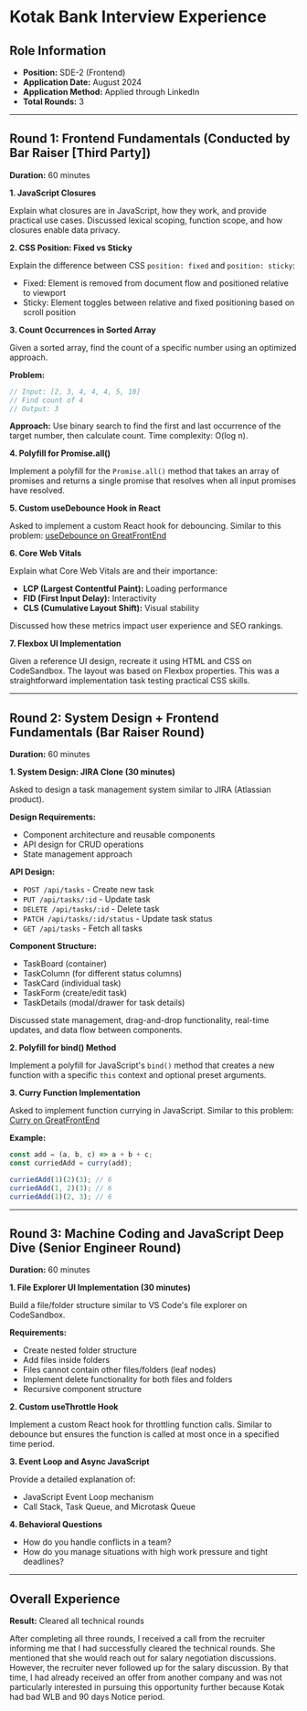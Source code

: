 # Kotak Bank Interview Experience

## Role Information

- **Position:** SDE-2 (Frontend)
- **Application Date:** August 2024
- **Application Method:** Applied through LinkedIn
- **Total Rounds:** 3

---

## Round 1: Frontend Fundamentals (Conducted by Bar Raiser [Third Party])

**Duration:** 60 minutes

**1. JavaScript Closures**

Explain what closures are in JavaScript, how they work, and provide practical use cases. Discussed lexical scoping, function scope, and how closures enable data privacy.

**2. CSS Position: Fixed vs Sticky**

Explain the difference between CSS `position: fixed` and `position: sticky`:

- Fixed: Element is removed from document flow and positioned relative to viewport
- Sticky: Element toggles between relative and fixed positioning based on scroll position

**3. Count Occurrences in Sorted Array**

Given a sorted array, find the count of a specific number using an optimized approach.

**Problem:**

```javascript
// Input: [2, 3, 4, 4, 4, 5, 10]
// Find count of 4
// Output: 3
```

**Approach:** Use binary search to find the first and last occurrence of the target number, then calculate count. Time complexity: O(log n).

**4. Polyfill for Promise.all()**

Implement a polyfill for the `Promise.all()` method that takes an array of promises and returns a single promise that resolves when all input promises have resolved.

**5. Custom useDebounce Hook in React**

Asked to implement a custom React hook for debouncing. Similar to this problem: [useDebounce on GreatFrontEnd](https://www.greatfrontend.com/questions/javascript/use-debounce)

**6. Core Web Vitals**

Explain what Core Web Vitals are and their importance:

- **LCP (Largest Contentful Paint):** Loading performance
- **FID (First Input Delay):** Interactivity
- **CLS (Cumulative Layout Shift):** Visual stability

Discussed how these metrics impact user experience and SEO rankings.

**7. Flexbox UI Implementation**

Given a reference UI design, recreate it using HTML and CSS on CodeSandbox. The layout was based on Flexbox properties. This was a straightforward implementation task testing practical CSS skills.

---

## Round 2: System Design + Frontend Fundamentals (Bar Raiser Round)

**Duration:** 60 minutes

**1. System Design: JIRA Clone (30 minutes)**

Asked to design a task management system similar to JIRA (Atlassian product).

**Design Requirements:**

- Component architecture and reusable components
- API design for CRUD operations
- State management approach

**API Design:**

- `POST /api/tasks` - Create new task
- `PUT /api/tasks/:id` - Update task
- `DELETE /api/tasks/:id` - Delete task
- `PATCH /api/tasks/:id/status` - Update task status
- `GET /api/tasks` - Fetch all tasks

**Component Structure:**

- TaskBoard (container)
- TaskColumn (for different status columns)
- TaskCard (individual task)
- TaskForm (create/edit task)
- TaskDetails (modal/drawer for task details)

Discussed state management, drag-and-drop functionality, real-time updates, and data flow between components.

**2. Polyfill for bind() Method**

Implement a polyfill for JavaScript's `bind()` method that creates a new function with a specific `this` context and optional preset arguments.

**3. Curry Function Implementation**

Asked to implement function currying in JavaScript. Similar to this problem: [Curry on GreatFrontEnd](https://www.greatfrontend.com/questions/javascript/curry)

**Example:**

```javascript
const add = (a, b, c) => a + b + c;
const curriedAdd = curry(add);

curriedAdd(1)(2)(3); // 6
curriedAdd(1, 2)(3); // 6
curriedAdd(1)(2, 3); // 6
```

---

## Round 3: Machine Coding and JavaScript Deep Dive (Senior Engineer Round)

**Duration:** 60 minutes

**1. File Explorer UI Implementation (30 minutes)**

Build a file/folder structure similar to VS Code's file explorer on CodeSandbox.

**Requirements:**

- Create nested folder structure
- Add files inside folders
- Files cannot contain other files/folders (leaf nodes)
- Implement delete functionality for both files and folders
- Recursive component structure

**2. Custom useThrottle Hook**

Implement a custom React hook for throttling function calls. Similar to debounce but ensures the function is called at most once in a specified time period.

**3. Event Loop and Async JavaScript**

Provide a detailed explanation of:

- JavaScript Event Loop mechanism
- Call Stack, Task Queue, and Microtask Queue

**4. Behavioral Questions**

- How do you handle conflicts in a team?
- How do you manage situations with high work pressure and tight deadlines?

---

## Overall Experience

**Result:** Cleared all technical rounds

After completing all three rounds, I received a call from the recruiter informing me that I had successfully cleared the technical rounds. She mentioned that she would reach out for salary negotiation discussions.
However, the recruiter never followed up for the salary discussion. By that time, I had already received an offer from another company and was not particularly interested in pursuing this opportunity further because Kotak had bad WLB and 90 days Notice period.
